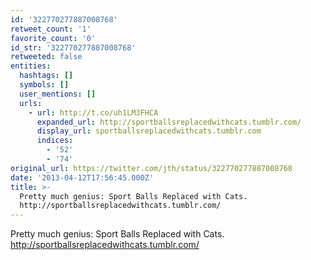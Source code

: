 ```yaml
---
id: '322770277887008768'
retweet_count: '1'
favorite_count: '0'
id_str: '322770277887008768'
retweeted: false
entities:
  hashtags: []
  symbols: []
  user_mentions: []
  urls:
    - url: http://t.co/uh1LM3FHCA
      expanded_url: http://sportballsreplacedwithcats.tumblr.com/
      display_url: sportballsreplacedwithcats.tumblr.com
      indices:
        - '52'
        - '74'
original_url: https://twitter.com/jth/status/322770277887008768
date: '2013-04-12T17:56:45.000Z'
title: >-
  Pretty much genius: Sport Balls Replaced with Cats.
  http://sportballsreplacedwithcats.tumblr.com/
---
```


Pretty much genius: Sport Balls Replaced with Cats. http://sportballsreplacedwithcats.tumblr.com/
